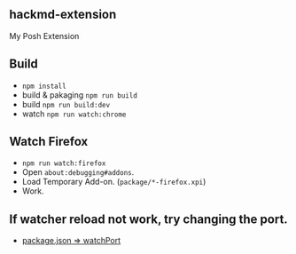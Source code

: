 ## hackmd-extension

My Posh Extension

## Build

-   `npm install`
-   build & pakaging `npm run build`
-   build `npm run build:dev`
-   watch `npm run watch:chrome`

## Watch Firefox

-   `npm run watch:firefox`
-   Open `about:debugging#addons`.
-   Load Temporary Add-on. (`package/*-firefox.xpi`)
-   Work.

## If watcher reload not work, try changing the port.
- [package.json => watchPort](./package.json)